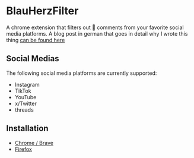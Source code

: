 # BlauHerzFilter

A chrome extension that filters out 💙 comments from your favorite social media platforms. A blog post in german that goes in detail why I wrote this thing [can be found here](https://oliverjessner.at/blog/2024-07-11-blauherzfilter-eine-chrome-extension/)

## Social Medias

The following social media platforms are currently supported:

-   Instagram
-   TikTok
-   YouTube
-   x/Twitter
-   threads

## Installation

-   [Chrome / Brave](https://chromewebstore.google.com/detail/blauherzfilter/ekhanknjgoennfolmgpmhfhkfehcgldp?authuser=0&hl=en-GB)
-   [Firefox](https://addons.mozilla.org/en-US/firefox/addon/blauherzfilter/?utm_source=addons.mozilla.org&utm_medium=referral&utm_content=search)
